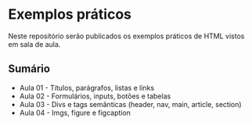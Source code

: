 # Exemplos práticos
Neste repositório serão publicados os exemplos práticos de HTML vistos em sala de aula.

## Sumário
- Aula 01 - Títulos, parágrafos, listas e links
- Aula 02 - Formulários, inputs, botões e tabelas
- Aula 03 - Divs e tags semânticas (header, nav, main, article, section)
- Aula 04 - Imgs, figure e figcaption